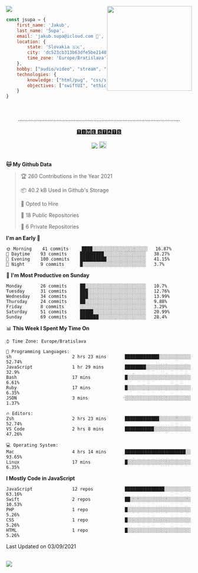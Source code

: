 
<img src="https://creepy-corp.eu/pika-bg.png">
<img align='right' src="https://creepy-corp.eu/pika.gif" width="230">
<br>

```js
const jsupa = {
    first_name: 'Jakub',
    last_name: 'Šupa',
    email: 'jakub.supa@icloud.com 📧',
    location: {
        state: 'Slovakia 🇸🇰',
        city: 'dc523cb313b63dfe5be2140b0c05b3bc',
        time_zone: 'Europe/Bratislava'
    },
    hobby: ["audio/video", "stream", "3D modelling/printing", "crypto (XRP 🤍)", "IoT/DIY", "tech"],
    technologies: {
        knowledge: ["html/pug", "css/scss", "javascript/jquery", "vue/react", "nodejs", "ruby on rails", "php", "pgsql/mysql"],
        objectives: ["swiftUI", "ethical hacking", "boost all knowledge to master class"]
    }
}

  ```

<br>
<p align="center">
.............................................................................................................
<br><br>
<a href="https://wakatime.com/@jsupa">🆃🅸🅼🅴 🆂🆃🅰🆃🆂</a>
<br><br>
<img src="https://visitor-badge.laobi.icu/badge?page_id=jsupa.jsupa">
<a href='https://ko-fi.com/Y8Y246Y0V' target='_blank'>
    <img src="https://img.shields.io/badge/buy%20me%20a%20coffee-donate-yellow.svg" alt="Buy Me A Coffee donate button" height="20px"/>
</a>
<br><br>

<!--START_SECTION:waka-->
**🐱 My Github Data** 

> 🏆 260 Contributions in the Year 2021
 > 
> 📦 40.2 kB Used in Github's Storage 
 > 
> 💼 Opted to Hire
 > 
> 📜 18 Public Repositories 
 > 
> 🔑 6 Private Repositories  
 > 
**I'm an Early 🐤** 

```text
🌞 Morning    41 commits     ████░░░░░░░░░░░░░░░░░░░░░   16.87% 
🌆 Daytime    93 commits     █████████░░░░░░░░░░░░░░░░   38.27% 
🌃 Evening    100 commits    ██████████░░░░░░░░░░░░░░░   41.15% 
🌙 Night      9 commits      █░░░░░░░░░░░░░░░░░░░░░░░░   3.7%

```
📅 **I'm Most Productive on Sunday** 

```text
Monday       26 commits     ██░░░░░░░░░░░░░░░░░░░░░░░   10.7% 
Tuesday      31 commits     ███░░░░░░░░░░░░░░░░░░░░░░   12.76% 
Wednesday    34 commits     ███░░░░░░░░░░░░░░░░░░░░░░   13.99% 
Thursday     24 commits     ██░░░░░░░░░░░░░░░░░░░░░░░   9.88% 
Friday       8 commits      ░░░░░░░░░░░░░░░░░░░░░░░░░   3.29% 
Saturday     51 commits     █████░░░░░░░░░░░░░░░░░░░░   20.99% 
Sunday       69 commits     ███████░░░░░░░░░░░░░░░░░░   28.4%

```


📊 **This Week I Spent My Time On** 

```text
⌚︎ Time Zone: Europe/Bratislava

💬 Programming Languages: 
sh                       2 hrs 23 mins       █████████████░░░░░░░░░░░░   52.74% 
JavaScript               1 hr 29 mins        ████████░░░░░░░░░░░░░░░░░   32.9% 
Bash                     17 mins             █░░░░░░░░░░░░░░░░░░░░░░░░   6.61% 
Ruby                     17 mins             █░░░░░░░░░░░░░░░░░░░░░░░░   6.35% 
JSON                     3 mins              ░░░░░░░░░░░░░░░░░░░░░░░░░   1.37%

🔥 Editors: 
Zsh                      2 hrs 23 mins       █████████████░░░░░░░░░░░░   52.74% 
VS Code                  2 hrs 8 mins        ███████████░░░░░░░░░░░░░░   47.26%

💻 Operating System: 
Mac                      4 hrs 14 mins       ███████████████████████░░   93.65% 
Linux                    17 mins             █░░░░░░░░░░░░░░░░░░░░░░░░   6.35%

```

**I Mostly Code in JavaScript** 

```text
JavaScript               12 repos            ███████████████░░░░░░░░░░   63.16% 
Swift                    2 repos             ██░░░░░░░░░░░░░░░░░░░░░░░   10.53% 
PHP                      1 repo              █░░░░░░░░░░░░░░░░░░░░░░░░   5.26% 
CSS                      1 repo              █░░░░░░░░░░░░░░░░░░░░░░░░   5.26% 
HTML                     1 repo              █░░░░░░░░░░░░░░░░░░░░░░░░   5.26%

```



 Last Updated on 03/09/2021
<!--END_SECTION:waka-->

</p><br>
<img src="https://creepy-corp.eu/pika-bg-bottom.png">
